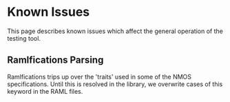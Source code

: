 # Known Issues

This page describes known issues which affect the general operation of the testing tool.

## Ramlfications Parsing

Ramlfications trips up over the 'traits' used in some of the NMOS specifications. Until this is resolved in the library, we overwrite cases of this keyword in the RAML files.

